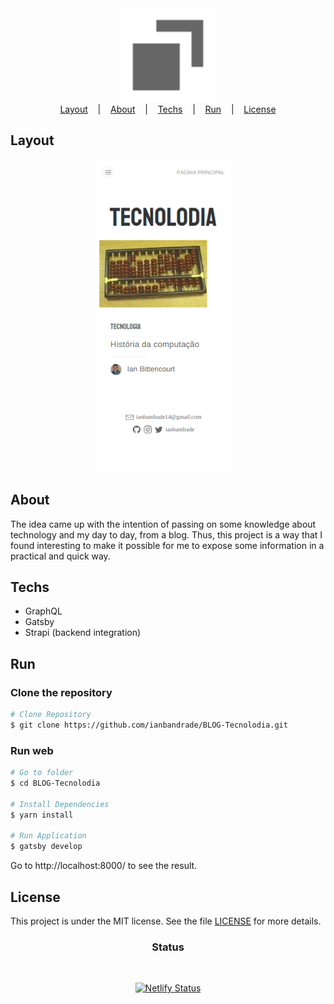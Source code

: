 <div align="center">
  <img width="150px" alt="Logo" src="./src/images/icon.svg"/>
</div>

<div align="center">
  <a href="#layout">Layout</a>
  &nbsp;&nbsp;&nbsp;|&nbsp;&nbsp;&nbsp;
  <a href="#about">About</a>
   &nbsp;&nbsp;&nbsp;|&nbsp;&nbsp;&nbsp;
  <a href="#techs">Techs</a>
  &nbsp;&nbsp;&nbsp;|&nbsp;&nbsp;&nbsp;
  <a href="#run">Run</a>
  &nbsp;&nbsp;&nbsp;|&nbsp;&nbsp;&nbsp;
  <a href="#license">License</a>
</div>

## Layout

<div align="center">
  <img height="500px" alt="Landing desktop" src="./assets/images/home.png">
    &nbsp;&nbsp;&nbsp;

</div>

## About

The idea came up with the intention of passing on some knowledge about technology and my day to day, from a blog. Thus, this project is a way that I found interesting to make it possible for me to expose some information in a practical and quick way.

## Techs

- GraphQL
- Gatsby
- Strapi (backend integration)

## Run

### Clone the repository

```bash
# Clone Repository
$ git clone https://github.com/ianbandrade/BLOG-Tecnolodia.git
```

### Run web

```bash
# Go to folder
$ cd BLOG-Tecnolodia

# Install Dependencies
$ yarn install

# Run Application
$ gatsby develop
```

Go to http://localhost:8000/ to see the result.

## License

This project is under the MIT license. See the file [LICENSE](LICENSE) for more details.

### <div align="center">Status

<div align="center">

<br/>

  [![Netlify Status](https://api.netlify.com/api/v1/badges/2404308a-820b-42eb-931f-1fb09406df4e/deploy-status)](https://app.netlify.com/sites/tecnolodia/deploys)

  </div>
